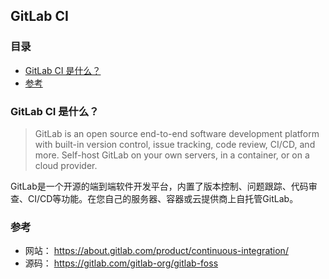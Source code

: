 ## GitLab CI


### 目录
* [GitLab CI 是什么？](#GitLab-CI-是什么？) 
* [参考](#参考)

### GitLab CI 是什么？
> GitLab is an open source end-to-end software development platform with built-in version control, issue tracking, code review, CI/CD, and more. Self-host GitLab on your own servers, in a container, or on a cloud provider.

GitLab是一个开源的端到端软件开发平台，内置了版本控制、问题跟踪、代码审查、CI/CD等功能。在您自己的服务器、容器或云提供商上自托管GitLab。


### 参考
* 网站： https://about.gitlab.com/product/continuous-integration/
* 源码： https://gitlab.com/gitlab-org/gitlab-foss
